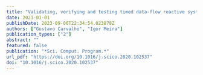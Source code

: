 ```yaml
---
title: "Validating, verifying and testing timed data-flow reactive systems in Coq from controlled natural-language requirements"
date: 2021-01-01
publishDate: 2023-09-06T22:34:54.023878Z
authors: ["Gustavo Carvalho", "Igor Meira"]
publication_types: ["2"]
abstract: ""
featured: false
publication: "*Sci. Comput. Program.*"
url_pdf: "https://doi.org/10.1016/j.scico.2020.102537"
doi: "10.1016/j.scico.2020.102537"
---
```


